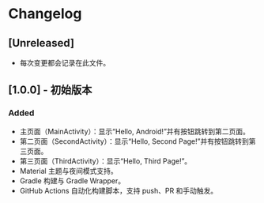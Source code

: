 # Changelog

## [Unreleased]
- 每次变更都会记录在此文件。

## [1.0.0] - 初始版本
### Added
- 主页面（MainActivity）：显示“Hello, Android!”并有按钮跳转到第二页面。
- 第二页面（SecondActivity）：显示“Hello, Second Page!”并有按钮跳转到第三页面。
- 第三页面（ThirdActivity）：显示“Hello, Third Page!”。
- Material 主题与夜间模式支持。
- Gradle 构建与 Gradle Wrapper。
- GitHub Actions 自动化构建脚本，支持 push、PR 和手动触发。 